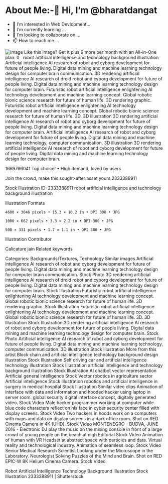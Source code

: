 # About Me:-👋 Hi, I’m @bharatdangat
- 👀 I’m interested in Web Devlopment...
- 🌱 I’m currently learning ...
- 💞️ I’m looking to collaborate on ...
- 📫 How to reach me ...

<!---
bharatdangat/bharatdangat is a ✨ special ✨ repository because its `README.md` (this file) appears on your GitHub profile.
You can click the Preview link to take a look at your changes.
--->
![image](https://github.com/bharatdangat/bharatdangat/assets/139533258/dbd48051-3a37-4406-8701-6515f601757e)
Like this image? Get it plus 9 more per month with an All-in-One plan.
0
​
​
robot artificial intelligence and technology background illustration
Artificial intelligence AI research of robot and cyborg development for future of people living. Digital data mining and machine learning technology design for computer brain communication.
3D rendering artificial intelligence AI research of droid robot and cyborg development for future of people living. Digital data mining and machine learning technology design for computer brain.
Futuristic robot artificial intelligence enlightening AI technology development and machine learning concept. Global robotic bionic science research for future of human life. 3D rendering graphic.
Futuristic robot artificial intelligence enlightening AI technology development and machine learning concept. Global robotic bionic science research for future of human life. 3D. 3D Illustration
3D rendering artificial intelligence AI research of robot and cyborg development for future of people living. Digital data mining and machine learning technology design for computer brain.
Artificial intelligence AI research of robot and cyborg development for future of people living. Digital data mining and machine learning technology, computer communication. 3D illustration
3D rendering artificial intelligence AI research of robot and cyborg development for future of people living. Digital data mining and machine learning technology design for computer brain.

1669766041
Top choice! • High demand, loved by users

Join the crowd, make this sought-after asset yours
2333388911

Stock Illustration ID: 2333388911
robot artificial intelligence and technology background illustration

Illustration Formats

    4600 × 3046 pixels • 15.3 × 10.2 in • DPI 300 • JPG

    1000 × 662 pixels • 3.3 × 2.2 in • DPI 300 • JPG

    500 × 331 pixels • 1.7 × 1.1 in • DPI 300 • JPG

Illustration Contributor

Calicature jain
Related keywords

Categories: Backgrounds/Textures, Technology
Similar images
Artificial intelligence AI research of robot and cyborg development for future of people living. Digital data mining and machine learning technology design for computer brain communication. Stock Photo
3D rendering artificial intelligence AI research of droid robot and cyborg development for future of people living. Digital data mining and machine learning technology design for computer brain. Stock Illustration
Futuristic robot artificial intelligence enlightening AI technology development and machine learning concept. Global robotic bionic science research for future of human life. 3D rendering graphic. Stock Illustration
Futuristic robot artificial intelligence enlightening AI technology development and machine learning concept. Global robotic bionic science research for future of human life. 3D. 3D Illustration Stock Illustration
3D rendering artificial intelligence AI research of robot and cyborg development for future of people living. Digital data mining and machine learning technology design for computer brain. Stock Photo
Artificial intelligence AI research of robot and cyborg development for future of people living. Digital data mining and machine learning technology, computer communication. 3D illustration Stock Illustration
More from this artist
Block chain and artificial intelligence technology background design illustration Stock Illustration
Self driving car and artificial intelligence technology illustration Stock Illustration
artificial intelligence and technology background illustration Stock Illustration
AI chatbot vector representation Artificial general intelligence Stock Vector
robotics in agriculture sector Artificial intelligence Stock Illustration
robotics and artificial intelligence in surgery in medical hospital Stock Illustration
Similar video clips
Animation of interface with data and information and hooded hacker using laptop in server room. global security digital interface concept, digitally generated video. Stock Video
Male hacker programmer working at computer while blue code characters reflect on his face in cyber security center filled with display screens. Stock Video
Two hackers in hoods work on a computers with maps and data on display screens in a dark office room. Shot on RED Cinema Camera in 4K (UHD). Stock Video
MONTENEGRO - BUDVA, JUNE 2016 - Electronic DJ play the music on the mixing console in front of a large crowd of young people on the beach at nigh Editorial Stock Video
Animation of human with VR Headset at abstract space with particles and data. Virtual reality and technological industry. Animation of seamless loop. Stock Video
Senior Medical Research Scientist Looking under the Microscope in the Laboratory. Neurologist Solving Puzzles of the Mind and Brain. Shot on RED EPIC-W 8K Helium Cinema Camera. Stock Video

Robot Artificial Intelligence Technology Background Illustration Stock Illustration 2333388911 | Shutterstock
